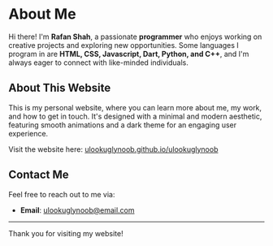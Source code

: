 # About Me

Hi there! I'm **Rafan Shah**, a passionate **programmer** who enjoys working on creative projects and exploring new opportunities. Some languages I program in are **HTML, CSS, Javascript, Dart, Python, and C++**, and I'm always eager to connect with like-minded individuals.

## About This Website

This is my personal website, where you can learn more about me, my work, and how to get in touch. It's designed with a minimal and modern aesthetic, featuring smooth animations and a dark theme for an engaging user experience.

Visit the website here: [ulookuglynoob.github.io/ulookuglynoob](https://ulookuglynoob.github.io/ulookuglynoob/)


## Contact Me

Feel free to reach out to me via:
- **Email**: [ulookuglynoob@email.com](mailto:ulookuglynoob@email.com)

---

Thank you for visiting my website!

